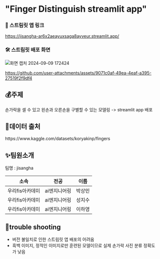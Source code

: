 # "Finger Distinguish streamlit app"

### 🎈 스트림릿 앱 링크
https://jisangha-ar6x2aeayuxsaga8ayveur.streamlit.app/

### 🛠 스트림릿 배포 화면
![화면 캡처 2024-09-09 172424](https://github.com/user-attachments/assets/88e20bcd-2d23-4a9c-abfb-b73766693017)

https://github.com/user-attachments/assets/9071c0af-49ea-4eaf-a395-27519f2f9df4


## 💰주제
손가락을 셀 수 있고 왼손과 오른손을 구별할 수 있는 모델링 -> streamlit app 배포

## 🐶데이터 출처
<kaggle>
https://www.kaggle.com/datasets/koryakinp/fingers

## ✨팀원소개
<p> 팀명 : jisangha </p>

|    소속    |   전공  |  이름  |
| :--------: | :-----: | :----: |
| 우리fis아카데미 | ai엔지니어링 | 박상민 |
| 우리fis아카데미 | ai엔지니어링 | 성지수 |
| 우리fis아카데미 | ai엔지니어링 | 이하영 |

## 📌trouble shooting
- 버전 불일치로 인한 스트림릿 앱 배포의 어려움
- 흑백 이미지, 정적인 이미지로만 훈련된 모델이므로 실제 손가락 사진 분류 정확도가 낮음

